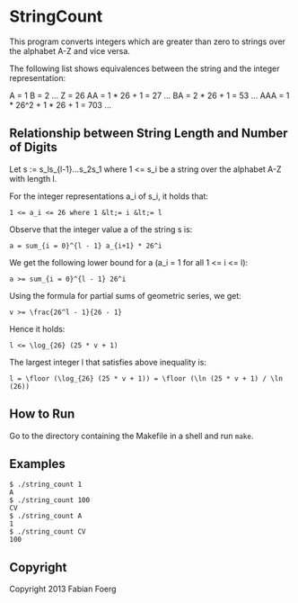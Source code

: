StringCount
===========

This program converts integers which are greater than zero
to strings over the alphabet A-Z and vice versa.

The following list shows equivalences between the string
and the integer representation:

A   = 1
B   = 2
...
Z   = 26
AA  = 1 * 26 + 1 = 27
...
BA  = 2 * 26 + 1 = 53
...
AAA = 1 * 26^2 + 1 * 26 + 1 = 703
...

Relationship between String Length and Number of Digits
-------------------------------------------------------

Let s := s\_ls\_\{l-1\}...s\_2s\_1 where 1 &lt;= s\_i be a string over the
alphabet A-Z with length l.

For the integer representations a\_i of s\_i, it holds that:

	1 <= a_i <= 26 where 1 &lt;= i &lt;= l

Observe that the integer value a of the string s is:

	a = sum_{i = 0}^{l - 1} a_{i+1} * 26^i

We get the following lower bound for a (a\_i = 1 for all 1 &lt;= i &lt;= l):

	a >= sum_{i = 0}^{l - 1} 26^i

Using the formula for partial sums of geometric series, we get:

	v >= \frac{26^l - 1}{26 - 1}

Hence it holds:

	l <= \log_{26} (25 * v + 1)

The largest integer l that satisfies above inequality is:

	l = \floor (\log_{26} (25 * v + 1)) = \floor (\ln (25 * v + 1) / \ln (26))

How to Run
----------

Go to the directory containing the Makefile in a shell
and run `make`.

Examples
--------

	$ ./string_count 1
	A
	$ ./string_count 100
	CV
	$ ./string_count A
	1
	$ ./string_count CV
	100

Copyright
---------

Copyright 2013 Fabian Foerg

